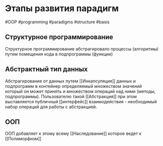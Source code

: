 # Этапы развития парадигм
#OOP #programming #paradigms #structure #basis 

## Структурное программирование
Структурное программирование абстрагировало процессы (алгоритмы) путем помещения кода в подпрограммы (функции)

## Абстрактный тип данных
Абстрагирование от данных путем [[Инкапсуляция]] данных и подпрограмм в контейнер определяемый множеством значений который он может принять и множеством операций над ними (методы, подпрограммы). Пользователю такой [[Абстракция]] при этом выставляется публичный [[интерфейс]] взаимодействия - необходимый набор операций для работы с абстракцией.

## ООП
ООП добавляет к этому всему [[Наследование]] которое ведет к [[Полиморфизм]]
